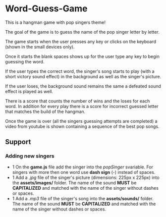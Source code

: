 # Word-Guess-Game

This is a hangman game with pop singers theme!

The goal of the game is to guess the name of the pop singer letter by letter.

The game starts when the user presses any key or clicks on the keyboard (shown in the small devices only).

Once it starts the blank spaces shows up for the user type any key to begin guessing the word.

If the user types the correct word, the singer's song starts to play (with a short victory sound effect) in the background as well as the singer's picture.

If the user loses, the background sound remains the same a defeated sound effect is played as well.

There is a score that counts the number of wins and the loses for each word. In addition for every play there is a score for incorrect guessed letter that matches the build of the hangman.

Once the game is over (all the singers guessing attempts are completed) a video from youtube is shown containing a sequence of the best pop songs.

## Support

### Adding new singers

* 1 On the **game.js** file add the singer into the *popSinger* svariable. For singers with more then one word use **dash sign** (-) instead of spaces.
* 1 Add a *.jpg* file of the singer's picture (dimensions: 225px x 225px) into the **assets/images/** folder. The name of the sound **MUST** be **CAPITALIZED** and matched with the name of the singer without dashes or spaces.
* 1 Add a *.mp3* file of the singer's song into the **assets/sounds/** folder. The name of the sound **MUST** be **CAPITALIZED** and matched with the name of the singer without dashes or spaces.

